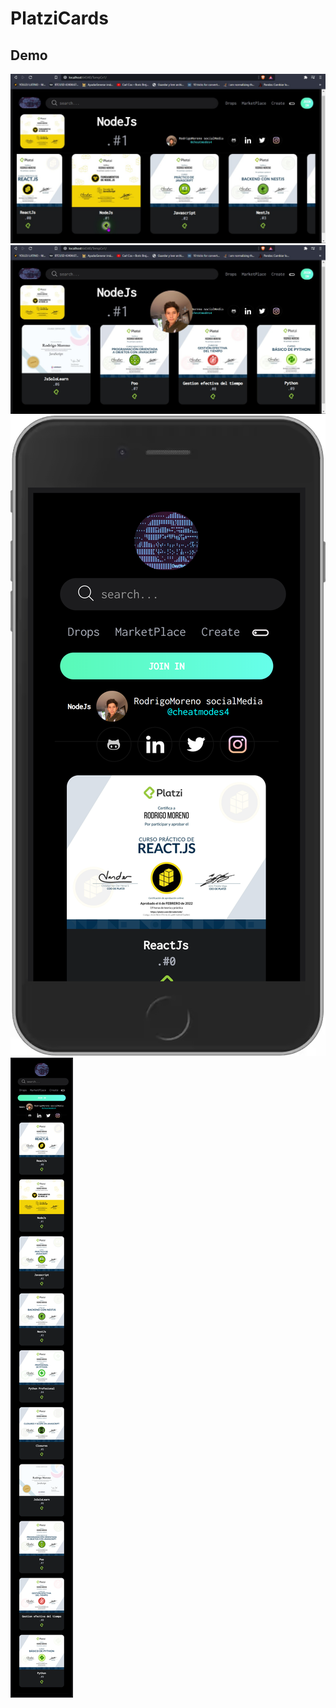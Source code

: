 # PlatziCards
## Demo
<img src="./sc1.png" alt="1"/>
<img src="./sc2.png" alt="2"/>
<img src="./sc3.png" class="fit-image" alt="3"/>
<img src="./sc4.png" class="fit-image"alt="4"/>
	 
